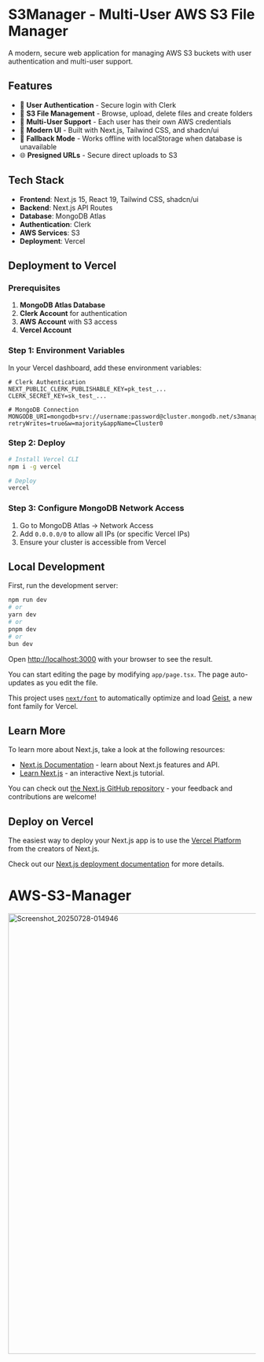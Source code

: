 # S3Manager - Multi-User AWS S3 File Manager

A modern, secure web application for managing AWS S3 buckets with user authentication and multi-user support.

## Features

- 🔐 **User Authentication** - Secure login with Clerk
- 📁 **S3 File Management** - Browse, upload, delete files and create folders
- 👥 **Multi-User Support** - Each user has their own AWS credentials
- 🎨 **Modern UI** - Built with Next.js, Tailwind CSS, and shadcn/ui
- 🔄 **Fallback Mode** - Works offline with localStorage when database is unavailable
- 🌐 **Presigned URLs** - Secure direct uploads to S3

## Tech Stack

- **Frontend**: Next.js 15, React 19, Tailwind CSS, shadcn/ui
- **Backend**: Next.js API Routes
- **Database**: MongoDB Atlas
- **Authentication**: Clerk
- **AWS Services**: S3
- **Deployment**: Vercel

## Deployment to Vercel

### Prerequisites

1. **MongoDB Atlas Database**
2. **Clerk Account** for authentication
3. **AWS Account** with S3 access
4. **Vercel Account**

### Step 1: Environment Variables

In your Vercel dashboard, add these environment variables:

```env
# Clerk Authentication
NEXT_PUBLIC_CLERK_PUBLISHABLE_KEY=pk_test_...
CLERK_SECRET_KEY=sk_test_...

# MongoDB Connection
MONGODB_URI=mongodb+srv://username:password@cluster.mongodb.net/s3manager?retryWrites=true&w=majority&appName=Cluster0
```

### Step 2: Deploy

```bash
# Install Vercel CLI
npm i -g vercel

# Deploy
vercel
```

### Step 3: Configure MongoDB Network Access

1. Go to MongoDB Atlas → Network Access
2. Add `0.0.0.0/0` to allow all IPs (or specific Vercel IPs)
3. Ensure your cluster is accessible from Vercel

## Local Development

First, run the development server:

```bash
npm run dev
# or
yarn dev
# or
pnpm dev
# or
bun dev
```

Open [http://localhost:3000](http://localhost:3000) with your browser to see the result.

You can start editing the page by modifying `app/page.tsx`. The page auto-updates as you edit the file.

This project uses [`next/font`](https://nextjs.org/docs/app/building-your-application/optimizing/fonts) to automatically optimize and load [Geist](https://vercel.com/font), a new font family for Vercel.

## Learn More

To learn more about Next.js, take a look at the following resources:

- [Next.js Documentation](https://nextjs.org/docs) - learn about Next.js features and API.
- [Learn Next.js](https://nextjs.org/learn) - an interactive Next.js tutorial.

You can check out [the Next.js GitHub repository](https://github.com/vercel/next.js) - your feedback and contributions are welcome!

## Deploy on Vercel

The easiest way to deploy your Next.js app is to use the [Vercel Platform](https://vercel.com/new?utm_medium=default-template&filter=next.js&utm_source=create-next-app&utm_campaign=create-next-app-readme) from the creators of Next.js.

Check out our [Next.js deployment documentation](https://nextjs.org/docs/app/building-your-application/deploying) for more details.
# AWS-S3-Manager
<img width="1080" height="897" alt="Screenshot_20250728-014946" src="https://github.com/user-attachments/assets/65e4914c-120a-44da-bcc3-63702efff323" />
